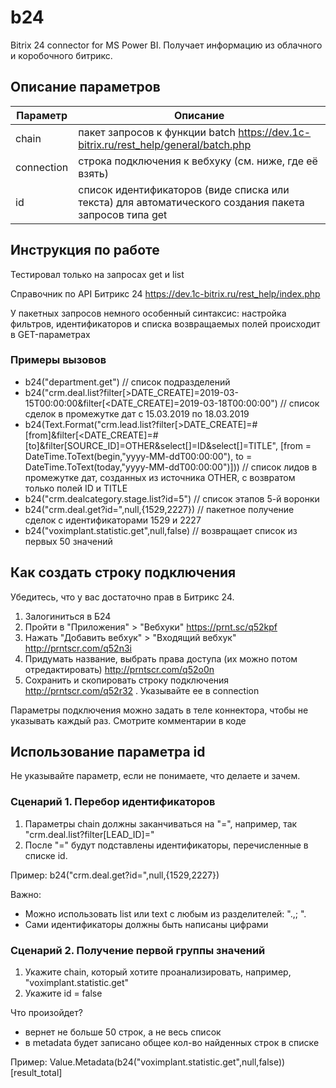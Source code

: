 # b24
Bitrix 24 connector for MS Power BI. Получает информацию из облачного и коробочного битрикс.

## Описание параметров

Параметр | Описание
---------|--------
chain | пакет запросов к функции batch https://dev.1c-bitrix.ru/rest_help/general/batch.php
connection | строка подключения к вебхуку (см. ниже, где её взять)
id | список идентификаторов (виде списка или текста) для автоматического создания пакета запросов типа get

## Инструкция по работе

Тестировал только на запросах get и list

Справочник по API Битрикс 24 https://dev.1c-bitrix.ru/rest_help/index.php

У пакетных запросов немного особенный синтаксис: настройка фильтров, идентификаторов и списка возвращаемых полей происходит в GET-параметрах

### Примеры вызовов
* b24("department.get") // список подразделений
* b24("crm.deal.list?filter[>DATE_CREATE]=2019-03-15T00:00:00&filter[<DATE_CREATE]=2019-03-18T00:00:00") // список сделок в промежутке дат с 15.03.2019 по 18.03.2019
* b24(Text.Format("crm.lead.list?filter[>DATE_CREATE]=#[from]&filter[<DATE_CREATE]=#[to]&filter[SOURCE_ID]=OTHER&select[]=ID&select[]=TITLE", [from = DateTime.ToText(begin,"yyyy-MM-ddT00:00:00"), to = DateTime.ToText(today,"yyyy-MM-ddT00:00:00")])) // список лидов в промежутке дат, созданных из источника OTHER, с возвратом только полей ID и TITLE
* b24("crm.dealcategory.stage.list?id=5") // список этапов 5-й воронки
* b24("crm.deal.get?id=",null,{1529,2227}) // пакетное получение сделок с идентификаторами 1529 и 2227
* b24("voximplant.statistic.get",null,false) // возвращает список из первых 50 значений

## Как создать строку подключения
Убедитесь, что у вас достаточно прав в Битрикс 24.
1. Залогиниться в Б24
2. Пройти в "Приложения" > "Вебхуки" https://prnt.sc/q52kpf
3. Нажать "Добавить вебхук" > "Входящий вебхук" http://prntscr.com/q52n3i
4. Придумать название, выбрать права доступа (их можно потом отредактировать) http://prntscr.com/q52o0n
5. Сохранить и скопировать строку подключения http://prntscr.com/q52r32 . Указывайте ее в connection

Параметры подключения можно задать в теле коннектора, чтобы не указывать каждый раз. Смотрите комментарии в коде

## Использование параметра id
Не указывайте параметр, если не понимаете, что делаете и зачем.

### Сценарий 1. Перебор идентификаторов
1. Параметры chain должны заканчиваться на "=", например, так "crm.deal.list?filter[LEAD_ID]="
2. После "=" будут подставлены идентификаторы, перечисленные в списке id. 

Пример: b24("crm.deal.get?id=",null,{1529,2227})

Важно:
 * Можно использовать list или text с любым из разделителей: ".,; ". 
 * Сами идентификаторы должны быть написаны цифрами 

### Сценарий 2. Получение первой группы значений
1. Укажите chain, который хотите проанализировать, например, "voximplant.statistic.get"
2. Укажите id = false

Что произойдет?
* вернет не больше 50 строк, а не весь список
* в metadata будет записано общее кол-во найденных строк в списке 

Пример: Value.Metadata(b24("voximplant.statistic.get",null,false))[result_total]


